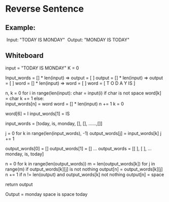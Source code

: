 # Reverse Sentence

## Example:
 Input: "TODAY IS MONDAY"
 Output: "MONDAY IS TODAY"


## Whiteboard

input = "TODAY IS MONDAY"
K = 0

Input_words = [] * len(input) => output = [                        ]
output = [] * len(input) => output = [                        ]
word =  [] * len(input) => word = [                        ]
word  = [ T O D A Y   IS                 ]

n, k = 0
for i in range(len(input):
	char = input(i) 
	if char is not space
		word[k] = char
		k += 1
	else:	
        input_words[n] = word
		word =  [] * len(input)
		n += 1
		k = 0
		
word[6] = I
 input_words[1] =   IS

input_words = [today, is, monday, [], [], ……,[]]


j = 0
for k in range(len(input_words), -1)
	output_words[j] = input_words[k]
	j += 1

output_words[0] = []
output_words[1] = []
…
output_words = [[          ], [          ], … monday, is, today]


n = 0
for k in range(len(output_words)) 
	m = len(output_words[k])
	for  j in range(m)
		if output_words[k][j] is not nothing
			output[n] = output_words[k][j] 
        	n += 1
	if n != len(output) and output_words[k] not nothing 
		output[n] = space


return output

Output = monday space is space today
